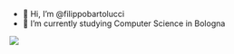 - 👋 Hi, I’m @filippobartolucci
- 🌱 I’m currently studying Computer Science in Bologna

<a href="#">
  <img align="center" src="https://github-readme-stats.vercel.app/api/top-langs/?username=filippobartolucci&layout=compact&count_private=true&theme=dark" />
</a>

<!---
filippobartolucci/filippobartolucci is a ✨ special ✨ repository because its `README.md` (this file) appears on your GitHub profile.
You can click the Preview link to take a look at your changes.
--->
